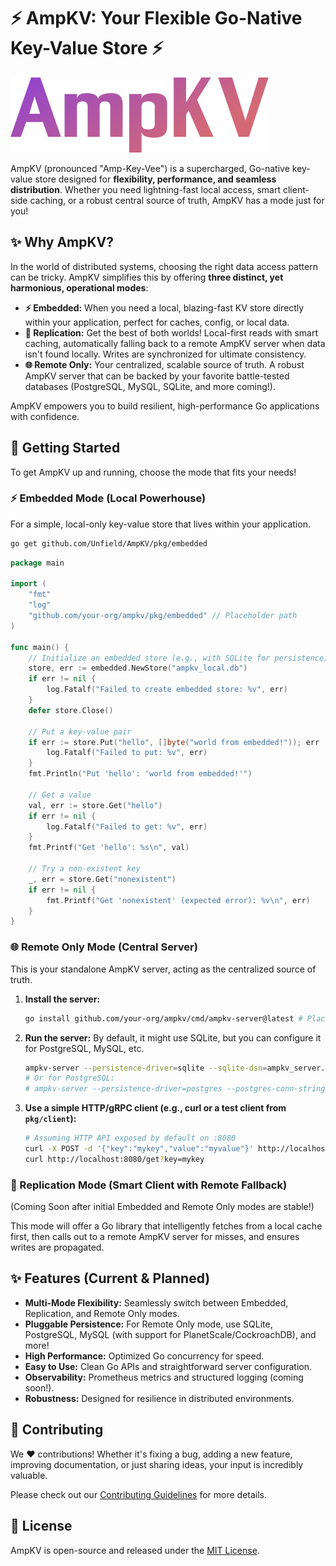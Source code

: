 # ⚡ AmpKV: Your Flexible Go-Native Key-Value Store ⚡

![AmpKV Banner](https://raw.githubusercontent.com/Unfield/AmpKV/main/public/initial_logo.svg)

AmpKV (pronounced "Amp-Key-Vee") is a supercharged, Go-native key-value store designed for **flexibility, performance, and seamless distribution**. Whether you need lightning-fast local access, smart client-side caching, or a robust central source of truth, AmpKV has a mode just for you!

## ✨ Why AmpKV?

In the world of distributed systems, choosing the right data access pattern can be tricky. AmpKV simplifies this by offering **three distinct, yet harmonious, operational modes**:

- **⚡ Embedded:** When you need a local, blazing-fast KV store directly within your application, perfect for caches, config, or local data.
- **🔗 Replication:** Get the best of both worlds! Local-first reads with smart caching, automatically falling back to a remote AmpKV server when data isn't found locally. Writes are synchronized for ultimate consistency.
- **🌐 Remote Only:** Your centralized, scalable source of truth. A robust AmpKV server that can be backed by your favorite battle-tested databases (PostgreSQL, MySQL, SQLite, and more coming!).

AmpKV empowers you to build resilient, high-performance Go applications with confidence.

## 🚀 Getting Started

To get AmpKV up and running, choose the mode that fits your needs!

### ⚡ Embedded Mode (Local Powerhouse)

For a simple, local-only key-value store that lives within your application.

```bash
go get github.com/Unfield/AmpKV/pkg/embedded
```

```go
package main

import (
	"fmt"
	"log"
	"github.com/your-org/ampkv/pkg/embedded" // Placeholder path
)

func main() {
	// Initialize an embedded store (e.g., with SQLite for persistence)
	store, err := embedded.NewStore("ampkv_local.db")
	if err != nil {
		log.Fatalf("Failed to create embedded store: %v", err)
	}
	defer store.Close()

	// Put a key-value pair
	if err := store.Put("hello", []byte("world from embedded!")); err != nil {
		log.Fatalf("Failed to put: %v", err)
	}
	fmt.Println("Put 'hello': 'world from embedded!'")

	// Get a value
	val, err := store.Get("hello")
	if err != nil {
		log.Fatalf("Failed to get: %v", err)
	}
	fmt.Printf("Get 'hello': %s\n", val)

	// Try a non-existent key
	_, err = store.Get("nonexistent")
	if err != nil {
		fmt.Printf("Get 'nonexistent' (expected error): %v\n", err)
	}
}
```

### 🌐 Remote Only Mode (Central Server)

This is your standalone AmpKV server, acting as the centralized source of truth.

1.  **Install the server:**
    ```bash
    go install github.com/your-org/ampkv/cmd/ampkv-server@latest # Placeholder path
    ```
2.  **Run the server:**
    By default, it might use SQLite, but you can configure it for PostgreSQL, MySQL, etc.
    ```bash
    ampkv-server --persistence-driver=sqlite --sqlite-dsn=ampkv_server.db
    # Or for PostgreSQL:
    # ampkv-server --persistence-driver=postgres --postgres-conn-string="host=localhost user=ampkv dbname=ampkv sslmode=disable password=ampkv"
    ```
3.  **Use a simple HTTP/gRPC client (e.g., curl or a test client from `pkg/client`):**
    ```bash
    # Assuming HTTP API exposed by default on :8080
    curl -X POST -d '{"key":"mykey","value":"myvalue"}' http://localhost:8080/put
    curl http://localhost:8080/get?key=mykey
    ```

### 🔗 Replication Mode (Smart Client with Remote Fallback)

(Coming Soon after initial Embedded and Remote Only modes are stable!)

This mode will offer a Go library that intelligently fetches from a local cache first, then calls out to a remote AmpKV server for misses, and ensures writes are propagated.

## ✨ Features (Current & Planned)

- **Multi-Mode Flexibility:** Seamlessly switch between Embedded, Replication, and Remote Only modes.
- **Pluggable Persistence:** For Remote Only mode, use SQLite, PostgreSQL, MySQL (with support for PlanetScale/CockroachDB), and more!
- **High Performance:** Optimized Go concurrency for speed.
- **Easy to Use:** Clean Go APIs and straightforward server configuration.
- **Observability:** Prometheus metrics and structured logging (coming soon!).
- **Robustness:** Designed for resilience in distributed environments.

## 🤝 Contributing

We ❤️ contributions! Whether it's fixing a bug, adding a new feature, improving documentation, or just sharing ideas, your input is incredibly valuable.

Please check out our [Contributing Guidelines](CONTRIBUTING.md) for more details.

## 📄 License

AmpKV is open-source and released under the [MIT License](LICENSE).
